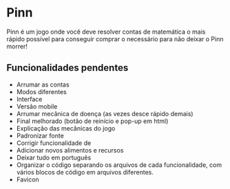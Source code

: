 # Pinn

Pinn é um jogo onde você deve resolver contas de matemática o mais rápido possível para conseguir comprar o necessário para não deixar o Pinn morrer!

## Funcionalidades pendentes

- Arrumar as contas
- Modos diferentes
- Interface
- Versão mobile
- Arrumar mecânica de doença (as vezes desce rápido demais)
- Final melhorado (botão de reinício e pop-up em html)
- Explicação das mecânicas do jogo
- Padronizar fonte
- Corrigir funcionalidade de 
- Adicionar novos alimentos e recursos
- Deixar tudo em português
- Organizar o código separando os arquivos de cada funcionalidade, com vários blocos de código em arquivos diferentes.
- Favicon
